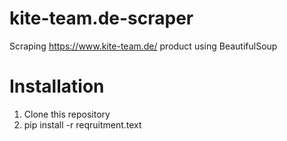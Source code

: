 # kite-team.de-scraper
Scraping https://www.kite-team.de/ product using BeautifulSoup

# Installation
1. Clone this repository
2. pip install -r reqruitment.text
